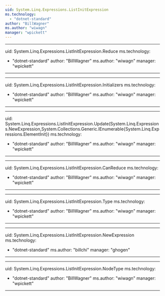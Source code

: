 ```yaml
---
uid: System.Linq.Expressions.ListInitExpression
ms.technology: 
  - "dotnet-standard"
author: "BillWagner"
ms.author: "wiwagn"
manager: "wpickett"
---
```


---
uid: System.Linq.Expressions.ListInitExpression.Reduce
ms.technology: 
  - "dotnet-standard"
author: "BillWagner"
ms.author: "wiwagn"
manager: "wpickett"
---

---
uid: System.Linq.Expressions.ListInitExpression.Initializers
ms.technology: 
  - "dotnet-standard"
author: "BillWagner"
ms.author: "wiwagn"
manager: "wpickett"
---

---
uid: System.Linq.Expressions.ListInitExpression.Update(System.Linq.Expressions.NewExpression,System.Collections.Generic.IEnumerable{System.Linq.Expressions.ElementInit})
ms.technology: 
  - "dotnet-standard"
author: "BillWagner"
ms.author: "wiwagn"
manager: "wpickett"
---

---
uid: System.Linq.Expressions.ListInitExpression.CanReduce
ms.technology: 
  - "dotnet-standard"
author: "BillWagner"
ms.author: "wiwagn"
manager: "wpickett"
---

---
uid: System.Linq.Expressions.ListInitExpression.Type
ms.technology: 
  - "dotnet-standard"
author: "BillWagner"
ms.author: "wiwagn"
manager: "wpickett"
---

---
uid: System.Linq.Expressions.ListInitExpression.NewExpression
ms.technology: 
  - "dotnet-standard"
ms.author: "billchi"
manager: "ghogen"
---

---
uid: System.Linq.Expressions.ListInitExpression.NodeType
ms.technology: 
  - "dotnet-standard"
author: "BillWagner"
ms.author: "wiwagn"
manager: "wpickett"
---
